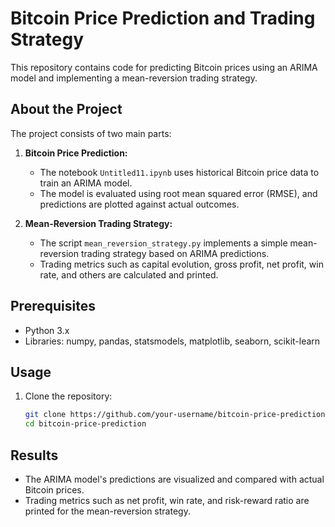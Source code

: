 # Bitcoin Price Prediction and Trading Strategy

This repository contains code for predicting Bitcoin prices using an ARIMA model and implementing a mean-reversion trading strategy.

## About the Project

The project consists of two main parts:

1. **Bitcoin Price Prediction:**
   - The notebook `Untitled11.ipynb` uses historical Bitcoin price data to train an ARIMA model.
   - The model is evaluated using root mean squared error (RMSE), and predictions are plotted against actual outcomes.

2. **Mean-Reversion Trading Strategy:**
   - The script `mean_reversion_strategy.py` implements a simple mean-reversion trading strategy based on ARIMA predictions.
   - Trading metrics such as capital evolution, gross profit, net profit, win rate, and others are calculated and printed.

## Prerequisites

- Python 3.x
- Libraries: numpy, pandas, statsmodels, matplotlib, seaborn, scikit-learn

## Usage

1. Clone the repository:

   ```bash
   git clone https://github.com/your-username/bitcoin-price-prediction.git
   cd bitcoin-price-prediction
   ```
## Results
- The ARIMA model's predictions are visualized and compared with actual Bitcoin prices.
- Trading metrics such as net profit, win rate, and risk-reward ratio are printed for the mean-reversion strategy.
